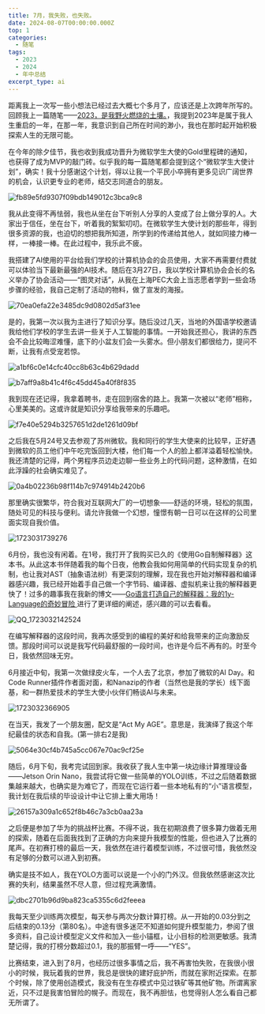 ```yaml
---
title: 7月，我失败，也失败。
date: 2024-08-07T00:00:00.000Z
top: 1
categories:
  - 随笔
tags:
  - 2023
  - 2024
  - 年中总结
excerpt_type: ai
---
```


距离我上一次写一些小想法已经过去大概七个多月了，应该还是上次跨年所写的。回顾我上一篇随笔——[2023，是我野火燃烧的土壤。](https://blog.yby.zone/posts/2023-summary)，我提到2023年是属于我人生重启的一年，在那一年，我意识到自己所在时间的渺小，我也在那时起开始积极探索人生的无限可能。

在今年的除夕佳节，我也收到我成功晋升为微软学生大使的Gold里程碑的通知，也获得了成为MVP的敲门砖。似乎我的每一篇随笔都会提到这个“微软学生大使计划”，确实！我十分感谢这个计划，得以让我一个平民小卒拥有更多见识广阔世界的机会，认识更专业的老师，结交志同道合的朋友。

![fb89e5fd9307f09bdb149012c3bca9c8](https://source.yby.zone/upload/images/1723030595_i2aoQCtIMjS.png)

我从此变得不再怯弱，我也从坐在台下听别人分享的人变成了台上做分享的人。大家出于信任，坐在台下，听着我的絮絮叨叨。在微软学生大使计划的那些年，得到很多资源的我，也迫切的想把我所知道，所学到的传递给其他人，就如同接力棒一样，一棒接一棒。在此过程中，我乐此不疲。

我搭建了AI使用的平台给我们学校的计算机协会的会员使用，大家不再需要付费就可以体验当下最新最强的AI技术。随后在3月27日，我以学校计算机协会会长的名义举办了协会活动——“图灵对话”，从我在上海PEC大会上当志愿者学到一些会场步骤的经验，我自己定制了活动的物料，做了宣发的海报。

![70ea0efa22e3485dc9d0802d5af31ee](https://source.yby.zone/upload/images/1723031135_M1oUY4nARD2.jpg)

是的，我第一次以我为主进行了知识分享。随后没过几天，当地的外国语学校邀请我给他们学校的学生去讲一些关于人工智能的事情。一开始我还担心，我讲的东西会不会比较晦涩难懂，底下的小盆友们会一头雾水。但小朋友们都很给力，提问不断，让我有点受宠若惊。

![a1bf6c0e14cfc40cc8b63c4b629dadd](https://source.yby.zone/upload/images/1723031402_3IORJwvFrMs.png)

![b7aff9a8b41c4f6c45dd45a40f8f835](https://source.yby.zone/upload/images/1723031360_5gpnAy4XKpi.png)

我到现在还记得，我拿着聘书，走在回到宿舍的路上。我第一次被以“老师”相称，心里美美的。这或许就是知识分享给我带来的乐趣吧。

![f7e40e5294b3257651d2de1261d09bf](https://source.yby.zone/upload/images/1723031510_8lMpaxuagCM.png)

之后我在5月24号又去参观了苏州微软。我和同行的学生大使来的比较早，正好遇到微软的员工他们中午吃完饭回到大楼，他们每一个人的脸上都洋溢着轻松愉快。我还清楚的记得，两个男程序员边走边聊一些业务上的代码问题，这种激情，在如此浮躁的社会确实难见了。

![0a4b02236b98f114b7c974914b2420b6](https://source.yby.zone/upload/images/1723031697_Ep4fjo5zYck.png)

那里确实很繁华，符合我对互联网大厂的一切想象——舒适的环境，轻松的氛围，随处可见的科技与便利。请允许我做一个幻想，憧憬有朝一日可以在这样的公司里面实现自我价值。

![1723031739276](https://source.yby.zone/upload/images/1723031793_NvgkATsty9s.jpg)

6月份，我也没有闲着。在1号，我打开了我购买已久的《使用Go自制解释器》这本书。从此这本书伴随着我的每个日夜，他教会我如何用简单的代码实现复杂的机制，也让我对AST（抽象语法树）有更深刻的理解，现在我也开始对解释器和编译器感兴趣，我已经开始着手自己做一个字节码、编译器、虚拟机来让我的解释器更快了！过多的趣事我在我新的博文——[Go语言打造自己的解释器：我的1y-Language的奇妙冒险 ](https://blog.yby.zone/posts/make-interpreter-myself)进行了更详细的阐述，感兴趣的可以去看看。

![QQ_1723032142524](https://source.yby.zone/upload/images/1723032147_QjlKn0gHA2x.png)

在编写解释器的这段时间，我再次感受到的编程的美好和给我带来的正向激励反馈。那段时间可以说是我写代码最舒服的一段时间，也许是今后不再有的。时至今日，我依然回味无穷。

6月接近中旬，我第一次做绿皮火车，一个人去了北京，参加了微软的AI Day。和Code Runner插件作者面对面，和Nanazip的作者（当然也是我的学长）线下面基，和一群热爱技术的学生大使小伙伴们畅谈AI与未来。

![1723032366905](https://source.yby.zone/upload/images/1723032392_nz3qkafK4CL.jpg)

在当天，我发了一个朋友圈，配文是“Act My AGE”。意思是，我演绎了我这个年纪最佳的状态和自我。(第一排右2是我)

![5064e30cf4b745a5cc067e70ac9cf25e](https://source.yby.zone/upload/images/1723032572_ue8HeKXYY2c.png)

随后，6月下旬，我考完试回到家。我收获了我人生中第一块边缘计算推理设备——Jetson Orin Nano，我尝试将它做一些简单的YOLO训练，不过之后随着数据集越来越大，也确实是为难它了，而现在它运行着一些本地私有的“小”语言模型，我计划在我后续的毕设设计中让它排上重大用场！

![26157a309a1c652f8b46c7a3cb0aa23a](https://source.yby.zone/upload/images/1723032822_VEp0kSshHwG.png)

之后便是参加了华为的挑战杯比赛。不得不说，我在初期浪费了很多算力做着无用的探索，随着在后面我找到了正确的方向来提升我模型的性能，但也进入了比赛的尾声。在初赛打榜的最后一天，我依然在进行着模型训练，不过很可惜，我依然没有足够的分数可以进入到初赛。

确实是技不如人，我在YOLO方面可以说是一个小的门外汉。但我依然感谢这次比赛的失利，结果虽然不尽人意，但过程充满激情。

![dbc2701b96d9ba823ca5355c6d2feeea](https://source.yby.zone/upload/images/1723033106_YTaHZucTyO6.png)

我每天至少训练两次模型，每天参与两次分数计算打榜。从一开始的0.03分到之后结束的0.13分（第80名）。中途有很多迷茫不知道如何提升模型能力，参阅了很多资料，自己设计模型定义文件和加入一些小锚框，让小目标的检测更敏感。我清楚记得，我的打榜分数超过0.1，我的那振臂一呼——“YES”。

比赛结束，进入到了8月，也经历过很多事情之后，我不再害怕失败，在我很小很小的时候，我玩着我的世界，我总是很快的建好庇护所，而就在家附近探索。在那个时候，除了使用创造模式，我没有在生存模式中见过铁矿等其他矿物。所谓离家近，只不过是我害怕冒险的幌子。而现在，我不再胆怯，也觉得别人怎么看自己都无所谓了。
